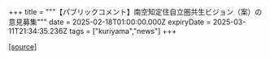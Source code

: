 +++
title = """【パブリックコメント】南空知定住自立圏共生ビジョン（案）の意見募集"""
date = 2025-02-18T01:00:00.000Z
expiryDate = 2025-03-11T21:34:35.236Z
tags = ["kuriyama","news"]
+++


[[source]](https://www.town.kuriyama.hokkaido.jp/soshiki/31/30362.html)
